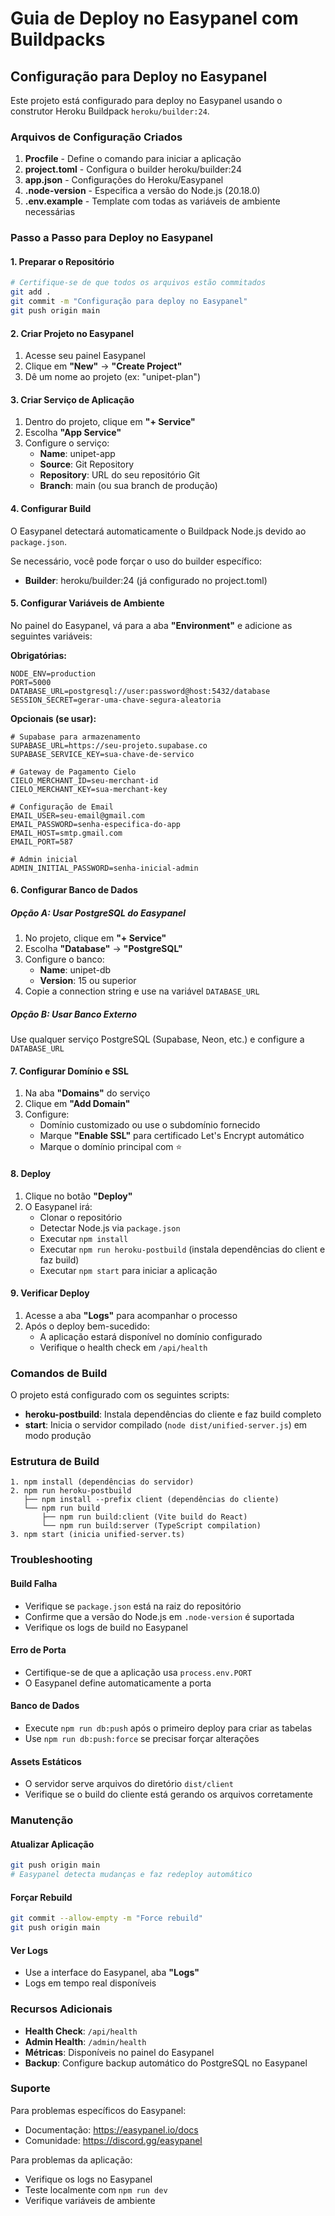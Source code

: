 # Guia de Deploy no Easypanel com Buildpacks

## Configuração para Deploy no Easypanel

Este projeto está configurado para deploy no Easypanel usando o construtor Heroku Buildpack `heroku/builder:24`.

### Arquivos de Configuração Criados

1. **Procfile** - Define o comando para iniciar a aplicação
2. **project.toml** - Configura o builder heroku/builder:24
3. **app.json** - Configurações do Heroku/Easypanel
4. **.node-version** - Especifica a versão do Node.js (20.18.0)
5. **.env.example** - Template com todas as variáveis de ambiente necessárias

### Passo a Passo para Deploy no Easypanel

#### 1. Preparar o Repositório

```bash
# Certifique-se de que todos os arquivos estão commitados
git add .
git commit -m "Configuração para deploy no Easypanel"
git push origin main
```

#### 2. Criar Projeto no Easypanel

1. Acesse seu painel Easypanel
2. Clique em **"New"** → **"Create Project"**
3. Dê um nome ao projeto (ex: "unipet-plan")

#### 3. Criar Serviço de Aplicação

1. Dentro do projeto, clique em **"+ Service"**
2. Escolha **"App Service"**
3. Configure o serviço:
   - **Name**: unipet-app
   - **Source**: Git Repository
   - **Repository**: URL do seu repositório Git
   - **Branch**: main (ou sua branch de produção)

#### 4. Configurar Build

O Easypanel detectará automaticamente o Buildpack Node.js devido ao `package.json`. 

Se necessário, você pode forçar o uso do builder específico:
- **Builder**: heroku/builder:24 (já configurado no project.toml)

#### 5. Configurar Variáveis de Ambiente

No painel do Easypanel, vá para a aba **"Environment"** e adicione as seguintes variáveis:

**Obrigatórias:**
```env
NODE_ENV=production
PORT=5000
DATABASE_URL=postgresql://user:password@host:5432/database
SESSION_SECRET=gerar-uma-chave-segura-aleatoria
```

**Opcionais (se usar):**
```env
# Supabase para armazenamento
SUPABASE_URL=https://seu-projeto.supabase.co
SUPABASE_SERVICE_KEY=sua-chave-de-servico

# Gateway de Pagamento Cielo
CIELO_MERCHANT_ID=seu-merchant-id
CIELO_MERCHANT_KEY=sua-merchant-key

# Configuração de Email
EMAIL_USER=seu-email@gmail.com
EMAIL_PASSWORD=senha-especifica-do-app
EMAIL_HOST=smtp.gmail.com
EMAIL_PORT=587

# Admin inicial
ADMIN_INITIAL_PASSWORD=senha-inicial-admin
```

#### 6. Configurar Banco de Dados

##### Opção A: Usar PostgreSQL do Easypanel
1. No projeto, clique em **"+ Service"**
2. Escolha **"Database"** → **"PostgreSQL"**
3. Configure o banco:
   - **Name**: unipet-db
   - **Version**: 15 ou superior
4. Copie a connection string e use na variável `DATABASE_URL`

##### Opção B: Usar Banco Externo
Use qualquer serviço PostgreSQL (Supabase, Neon, etc.) e configure a `DATABASE_URL`

#### 7. Configurar Domínio e SSL

1. Na aba **"Domains"** do serviço
2. Clique em **"Add Domain"**
3. Configure:
   - Domínio customizado ou use o subdomínio fornecido
   - Marque **"Enable SSL"** para certificado Let's Encrypt automático
   - Marque o domínio principal com ⭐

#### 8. Deploy

1. Clique no botão **"Deploy"**
2. O Easypanel irá:
   - Clonar o repositório
   - Detectar Node.js via `package.json`
   - Executar `npm install`
   - Executar `npm run heroku-postbuild` (instala dependências do client e faz build)
   - Executar `npm start` para iniciar a aplicação

#### 9. Verificar Deploy

1. Acesse a aba **"Logs"** para acompanhar o processo
2. Após o deploy bem-sucedido:
   - A aplicação estará disponível no domínio configurado
   - Verifique o health check em `/api/health`

### Comandos de Build

O projeto está configurado com os seguintes scripts:

- **heroku-postbuild**: Instala dependências do cliente e faz build completo
- **start**: Inicia o servidor compilado (`node dist/unified-server.js`) em modo produção

### Estrutura de Build

```
1. npm install (dependências do servidor)
2. npm run heroku-postbuild
   ├── npm install --prefix client (dependências do cliente)
   └── npm run build
       ├── npm run build:client (Vite build do React)
       └── npm run build:server (TypeScript compilation)
3. npm start (inicia unified-server.ts)
```

### Troubleshooting

#### Build Falha
- Verifique se `package.json` está na raiz do repositório
- Confirme que a versão do Node.js em `.node-version` é suportada
- Verifique os logs de build no Easypanel

#### Erro de Porta
- Certifique-se de que a aplicação usa `process.env.PORT`
- O Easypanel define automaticamente a porta

#### Banco de Dados
- Execute `npm run db:push` após o primeiro deploy para criar as tabelas
- Use `npm run db:push:force` se precisar forçar alterações

#### Assets Estáticos
- O servidor serve arquivos do diretório `dist/client`
- Verifique se o build do cliente está gerando os arquivos corretamente

### Manutenção

#### Atualizar Aplicação
```bash
git push origin main
# Easypanel detecta mudanças e faz redeploy automático
```

#### Forçar Rebuild
```bash
git commit --allow-empty -m "Force rebuild"
git push origin main
```

#### Ver Logs
- Use a interface do Easypanel, aba **"Logs"**
- Logs em tempo real disponíveis

### Recursos Adicionais

- **Health Check**: `/api/health`
- **Admin Health**: `/admin/health`
- **Métricas**: Disponíveis no painel do Easypanel
- **Backup**: Configure backup automático do PostgreSQL no Easypanel

### Suporte

Para problemas específicos do Easypanel:
- Documentação: https://easypanel.io/docs
- Comunidade: https://discord.gg/easypanel

Para problemas da aplicação:
- Verifique os logs no Easypanel
- Teste localmente com `npm run dev`
- Verifique variáveis de ambiente